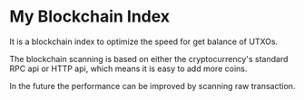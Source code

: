 My Blockchain Index
===================

It is a blockchain index to optimize the speed for get balance of UTXOs.

The blockchain scanning is based on either the cryptocurrency's standard RPC api or HTTP api, which means it is easy to add more coins.

In the future the performance can be improved by scanning raw transaction. 
